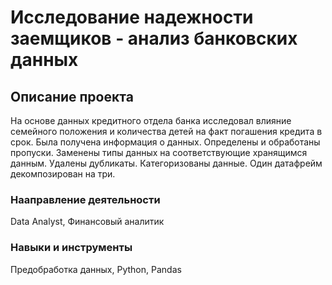 # Исследование надежности заемщиков - анализ банковских данных

## Описание проекта

На основе данных кредитного отдела банка исследовал влияние семейного положения и количества детей на факт погашения кредита в срок. Была получена информация о
данных. Определены и обработаны пропуски. Заменены типы данных на соответствующие хранящимся данным. Удалены дубликаты. Категоризованы данные. Один датафрейм декомпозирован на три.

### Нааправление деятельности

Data Analyst, Финансовый аналитик

### Навыки и инструменты

Предобработка данных, Python, Pandas
